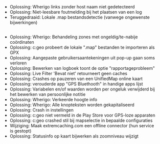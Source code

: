 ##
- Oplossing: Wherigo links zonder host naam niet gedetecteerd
- Oplossing: Niet-leesbare foutmelding bij het plaatsen van een log
- Teruggedraaid: Lokale .map bestandsdetectie (vanwege ongewenste bijwerkingen)

##
- Oplossing: Wherigo: Behandeling zones met ongeldig/te-nabije coördinaten
- Oplossing: c:geo probeert de lokale ".map" bestanden te importeren als GPX
- Oplossing: Aangepaste gebruikersaantekeningen uit pop-up gaan soms verloren
- Oplossing: Bewerken van logboek toont de optie "rapportageprobleem"
- Oplossing: Live Filter 'Bevat niet' retourneert geen caches
- Oplossing: Crashes op pauzeren van een UnifiedMap online kaart
- Oplossing: verouderde app "GPS Bluethooth" in handige apps lijst
- Oplossing: Variabelen en/of waarden worden per ongeluk verwijderd bij het bewerken van persoonlijke notitie
- Oplossing: Wherigo: Verkeerde hoogte info
- Oplossing: Wherigo: Alle knopteksten worden gekapitaliseerd
- Oplossing: Crash in instellingen
- Oplossing: c:geo niet vermeld in de Play Store voor GPS-loze apparaten
- Oplossing: c:geo crashed stil bij mapselectie in bepaalde configuraties
- Wijziging: Maak extremcaching.com een offline connector (hun service is gestopt)
- Oplossing: Statusinfo op kaart bijwerken als zoomniveau wijzigt

